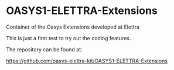 # OASYS1-ELETTRA-Extensions
Container of the Oasys Extensions developed at Elettra 

This is just a first test to try out the coding features. 

The repository can be found at: 

https://github.com/oasys-elettra-kit/OASYS1-ELETTRA-Extensions
